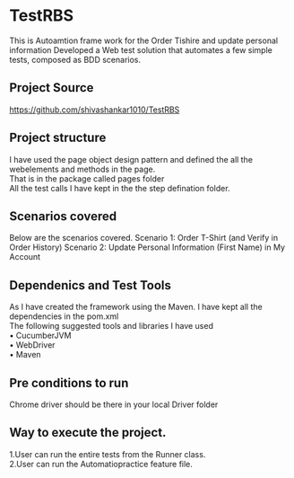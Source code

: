 # TestRBS
This is Autoamtion frame work for the Order Tishire and update personal information
Developed a Web test solution that automates a few simple tests, composed as BDD scenarios.
  
## Project Source  
https://github.com/shivashankar1010/TestRBS  
  
## Project structure  
I have used the page object design pattern and defined the all the webelements and methods in the page.  
That is in the package called pages folder  
All the  test calls I have kept in the the step defination folder.

## Scenarios covered 
Below are the scenarios covered.
Scenario 1: Order T-Shirt (and Verify in Order History)
Scenario 2: Update Personal Information (First Name) in My Account

## Dependenics and Test Tools  
As I have created the framework using  the Maven. I have kept all the dependencies in the pom.xml  
The following suggested tools and libraries I have used   
• CucumberJVM  
• WebDriver  
• Maven  


## Pre conditions to run
Chrome driver should be there in your local Driver folder
    
## Way to execute the project.  
1.User can run the entire tests from the Runner class.  
2.User can run the Automatiopractice feature file.


